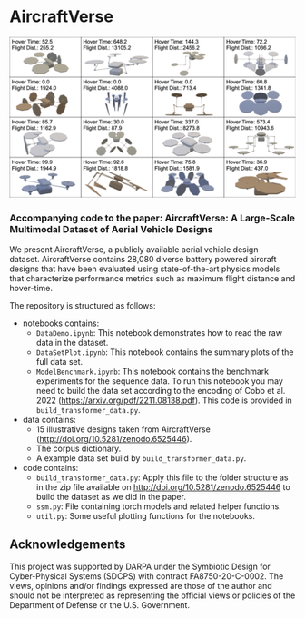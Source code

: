 # AircraftVerse

![AircraftVerse](AircraftDesigns.png)

### Accompanying code to the paper: AircraftVerse: A Large-Scale Multimodal Dataset of Aerial Vehicle Designs

We present AircraftVerse, a publicly available aerial vehicle design dataset. AircraftVerse contains 28,080 diverse battery powered aircraft designs that have been evaluated using state-of-the-art physics models that characterize performance metrics such as maximum flight distance and hover-time.


The repository is structured as follows:
* notebooks contains:
    * `DataDemo.ipynb`: This notebook demonstrates how to read the raw data in the dataset. 
    * `DataSetPlot.ipynb`: This notebook contains the summary plots of the full data set.
    * `ModelBenchmark.ipynb`: This notebook contains the benchmark experiments for the sequence data. To run this notebook you may need to build the data set according to the encoding of Cobb et al. 2022 (https://arxiv.org/pdf/2211.08138.pdf). This code is provided in `build_transformer_data.py`.
* data contains:
    * 15 illustrative designs taken from AircraftVerse (http://doi.org/10.5281/zenodo.6525446).
    * The corpus dictionary.
    * A example data set build by `build_transformer_data.py`.
* code contains:
    * `build_transformer_data.py`: Apply this file to the folder structure as in the zip file available on http://doi.org/10.5281/zenodo.6525446 to build the dataset as we did in the paper.
    * `ssm.py`: File containing torch models and related helper functions.
    * `util.py`: Some useful plotting functions for the notebooks.

## Acknowledgements

This project was supported by DARPA under the Symbiotic
Design for Cyber-Physical Systems (SDCPS) with contract 
FA8750-20-C-0002. 
The views, opinions and/or findings expressed
are those of the author and should not be interpreted as
representing the official views or policies of the Department
of Defense or the U.S. Government.
